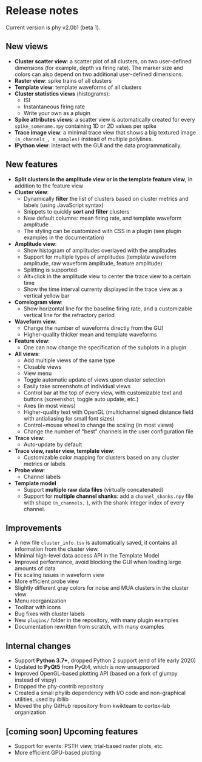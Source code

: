 # Release notes

Current version is phy v2.0b1 (beta 1).


## New views

* **Cluster scatter view**: a scatter plot of all clusters, on two user-defined dimensions (for example, depth vs firing rate). The marker size and colors can also depend on two additional user-defined dimensions.
* **Raster view**: spike trains of all clusters
* **Template view**: template waveforms of all clusters
* **Cluster statistics views** (histograms):
    * ISI
    * Instantaneous firing rate
    * Write your own as a plugin
* **Spike attributes views**: a scatter view is automatically created for every `spike_somename.npy` containing 1D or 2D values per spike
* **Trace image view**: a minimal trace view that shows a big textured image `(n_channels_, n_samples)` instead of multiple polylines.
* **IPython view**: interact with the GUI and the data programmatically.


## New features

* **Split clusters in the amplitude view or in the template feature view**, in addition to the feature view
* **Cluster view**:
    * Dynamically **filter** the list of clusters based on cluster metrics and labels (using JavaScript syntax)
    * Snippets to quickly **sort and filter** clusters
    * New default columns: mean firing rate, and template waveform amplitude
    * The styling can be customized with CSS in a plugin (see plugin examples in the documentation)
* **Amplitude view**:
    * Show histogram of amplitudes overlayed with the amplitudes
    * Support for multiple types of amplitudes (template waveform amplitude, raw waveform amplitude, feature amplitude)
    * Splitting is supported
    * Alt+click in the amplitude view to center the trace view to a certain time
    * Show the time interval currenty displayed in the trace view as a vertical yellow bar
* **Correlogram view**:
    * Show horizontal line for the baseline firing rate, and a customizable vertical line for the refractory period
* **Waveform view**:
    * Change the number of waveforms directly from the GUI
    * Higher-quality thicker mean and template waveforms
* **Feature view**:
    * One can now change the specification of the subplots in a plugin
* **All views**:
    * Add multiple views of the same type
    * Closable views
    * View menu
    * Toggle automatic update of views upon cluster selection
    * Easily take screenshots of individual views
    * Control bar at the top of every view, with customizable text and buttons (screenshot, toggle auto update, etc.)
    * Axes (in most views)
    * Higher-quality text with OpenGL (multichannel signed distance field with antialiasing for small font sizes)
    * Control+mouse wheel to change the scaling (in most views)
    * Change the number of "best" channels in the user configuration file
* **Trace view**:
    * Auto-update by default
* **Trace view, raster view, template view**:
    * Customizable color mapping for clusters based on any cluster metrics or labels
* **Probe view**:
    * Channel labels
* **Template model**
    * Support **multiple raw data files** (virtually concatenated)
    * Support for **multiple channel shanks**: add a `channel_shanks.npy` file with shape `(n_channels,` ), with the shank integer index of every channel.


## Improvements

* A new file `cluster_info.tsv` is automatically saved, it contains all information from the cluster view.
* Minimal high-level data access API in the Template Model
* Improved performance, avoid blocking the GUI when loading large amounts of data
* Fix scaling issues in waveform view
* More efficient probe view
* Slightly different gray colors for noise and MUA clusters in the cluster view
* Menu reorganization
* Toolbar with icons
* Bug fixes with cluster labels
* New `plugins/` folder in the repository, with many plugin examples
* Documentation rewritten from scratch, with many examples


## Internal changes

* Support **Python 3.7+**, dropped Python 2 support (end of life early 2020)
* Updated to **PyQt5** from PyQt4, which is now unsupported
* Improved OpenGL-based plotting API (based on a fork of glumpy instead of vispy)
* Dropped the phy-contrib repository
* Created a small phylib dependency with I/O code and non-graphical utilities, used by ibllib
* Moved the phy GitHub repository from kwikteam to cortex-lab organization


## [coming soon] Upcoming features

* Support for events: PSTH view, trial-based raster plots, etc.
* More efficient GPU-based plotting
